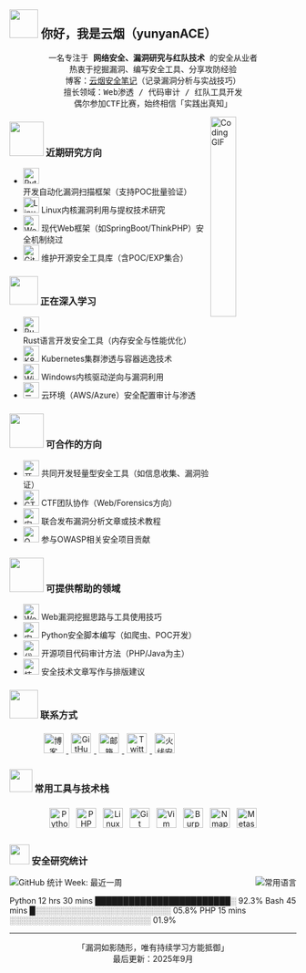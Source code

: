 ## <img src="https://raw.githubusercontent.com/alexnaiman/alexnaiman/master/resources/welcomeglitch.gif" width="50px" /> 你好，我是云烟（yunyanACE）

<p align="center">
  <samp>
    一名专注于 <strong>网络安全、漏洞研究与红队技术</strong> 的安全从业者  
  <br/> 热衷于挖掘漏洞、编写安全工具、分享攻防经验  
    <br/> 博客：<a href="https://www.yunyanck.cn" target="_blank">云烟安全笔记</a>（记录漏洞分析与实战技巧）  
    <br/> 擅长领域：Web渗透 / 代码审计 / 红队工具开发  
    <br/> 偶尔参加CTF比赛，始终相信「实践出真知」
  </samp>
</p>

<img src="https://media.tenor.com/images/df8c44a1d20ab367fdcb21880985fd33/tenor.gif" align="right" width="30%" alt="Coding GIF"/>

### <img src="https://raw.githubusercontent.com/alexnaiman/alexnaiman/master/resources/PusheenCompute.gif" width="60px" /> 近期研究方向

- <img src="https://cdn.simpleicons.org/python/3776AB" height="28px" alt="Python"/> 开发自动化漏洞扫描框架（支持POC批量验证）
- <img src="https://cdn.simpleicons.org/linux/FCC624" height="28px" alt="Linux"/> Linux内核漏洞利用与提权技术研究
- <img src="https://cdn.simpleicons.org/google/4285F4" height="28px" alt="Web安全"/> 现代Web框架（如SpringBoot/ThinkPHP）安全机制绕过
- <img src="https://cdn.simpleicons.org/github/181717" height="28px" alt="GitHub"/> 维护开源安全工具库（含POC/EXP集合）

### <img src="https://raw.githubusercontent.com/alexnaiman/alexnaiman/master/resources/Confused_Dog.gif" height="50px" /> 正在深入学习

- <img src="https://cdn.simpleicons.org/rust/000000" height="28px" alt="Rust"/> Rust语言开发安全工具（内存安全与性能优化）
- <img src="https://cdn.simpleicons.org/kubernetes/326CE5" height="28px" alt="K8s安全"/> Kubernetes集群渗透与容器逃逸技术
- <img src="https://cdn.simpleicons.org/windows/0078D6" height="28px" alt="Windows安全"/> Windows内核驱动逆向与漏洞利用
- <img src="https://cdn.simpleicons.org/aws/FF9900" height="28px" alt="云安全"/> 云环境（AWS/Azure）安全配置审计与渗透

### <img src="https://raw.githubusercontent.com/alexnaiman/alexnaiman/master/resources/pug_dance.gif" width="60px" /> 可合作的方向

- <img src="https://cdn.simpleicons.org/opensourceinitiative/F05032" height="28px" alt="开源安全工具"/> 共同开发轻量型安全工具（如信息收集、漏洞验证）
- <img src="https://cdn.simpleicons.org/ctf/00599C" height="28px" alt="CTF团队"/> CTF团队协作（Web/Forensics方向）
- <img src="https://cdn.simpleicons.org/blogger/F78B00" height="28px" alt="安全分享"/> 联合发布漏洞分析文章或技术教程
- <img src="https://cdn.simpleicons.org/owasp/EF3B2C" height="28px" alt="OWASP项目"/> 参与OWASP相关安全项目贡献

### <img src="https://raw.githubusercontent.com/alexnaiman/alexnaiman/master/resources/cool_duck.gif" width="60px" /> 可提供帮助的领域

- <img src="https://cdn.simpleicons.org/websecurity/0066CC" height="28px" alt="Web渗透"/> Web漏洞挖掘思路与工具使用技巧
- <img src="https://cdn.simpleicons.org/python/3776AB" height="28px" alt="安全脚本"/> Python安全脚本编写（如爬虫、POC开发）
- <img src="https://cdn.simpleicons.org/git/F05032" height="28px" alt="代码审计"/> 开源项目代码审计方法（PHP/Java为主）
- <img src="https://cdn.simpleicons.org/markdown/000000" height="28px" alt="技术写作"/> 安全技术文章写作与排版建议

### <img src="https://raw.githubusercontent.com/alexnaiman/alexnaiman/master/resources/bongocat.gif" width="50px" /> 联系方式

<p align="center">
  <a href="https://www.yunyanck.cn" target="_blank" title="个人博客">
    <img src="https://raw.githubusercontent.com/alexnaiman/alexnaiman/master/resources/blogger.png" height="35px" style="margin: 5px;" alt="博客"/>
  </a>
  <a href="https://github.com/yunyanACE" target="_blank" title="GitHub">
    <img src="https://raw.githubusercontent.com/alexnaiman/alexnaiman/master/resources/github.svg" height="35px" style="margin: 5px;" alt="GitHub"/>
  </a>
  <a href="mailto:your-email@example.com" target="_blank" title="邮箱">
    <img src="https://raw.githubusercontent.com/alexnaiman/alexnaiman/master/resources/gmail.png" height="35px" style="margin: 5px;" alt="邮箱"/>
  </a>
  <a href="https://twitter.com/your-handle" target="_blank" title="Twitter">
    <img src="https://raw.githubusercontent.com/alexnaiman/alexnaiman/master/resources/twitter.svg" height="35px" style="margin: 5px;" alt="Twitter"/>
  </a>
  <a href="https://zone.huoxian.cn/user/your-id" target="_blank" title="火线安全区">
    <img src="https://picsum.photos/id/20/35/35" height="35px" style="margin: 5px;" alt="火线安全区"/>
  </a>
</p>

### <img src="https://raw.githubusercontent.com/alexnaiman/alexnaiman/master/resources/pickaxe.png" width="40px" /> 常用工具与技术栈

<p align="center">
  <img src="https://raw.githubusercontent.com/alexnaiman/alexnaiman/master/resources/dev/python.svg" height="35px" style="margin: 6px 4px" alt="Python"/>
  <img src="https://raw.githubusercontent.com/alexnaiman/alexnaiman/master/resources/dev/php.svg" height="35px" style="margin: 6px 4px" alt="PHP"/>
  <img src="https://raw.githubusercontent.com/alexnaiman/alexnaiman/master/resources/dev/linux.svg" height="35px" style="margin: 6px 4px" alt="Linux"/>
  <img src="https://raw.githubusercontent.com/alexnaiman/alexnaiman/master/resources/dev/git.svg" height="35px" style="margin: 6px 4px" alt="Git"/>
  <img src="https://raw.githubusercontent.com/alexnaiman/alexnaiman/master/resources/dev/vim.svg" height="35px" style="margin: 6px 4px" alt="Vim"/>
  <img src="https://picsum.photos/id/239/35/35" height="35px" style="margin: 6px 4px" alt="Burp Suite"/>
  <img src="https://picsum.photos/id/240/35/35" height="35px" style="margin: 6px 4px" alt="Nmap"/>
  <img src="https://picsum.photos/id/241/35/35" height="35px" style="margin: 6px 4px" alt="Metasploit"/>
</p>

### <img src="https://raw.githubusercontent.com/alexnaiman/alexnaiman/master/resources/stats.png" width="35px" /> 安全研究统计

<!-- 代码提交统计 -->
<p align="left">
  <img align="left" src="https://github-readme-stats.vercel.app/api?username=yunyanACE&theme=tokyonight&show_icons=true&count_private=true" alt="GitHub 统计"/>
</p>

<!-- 语言使用统计 -->
<p align="right">
  <img align="right" src="https://github-readme-stats.vercel.app/api/top-langs/?username=yunyanACE&theme=tokyonight&layout=compact&count_private=true&hide=html,css" alt="常用语言"/>
</p>

<!-- 近期安全研究时间分布（WakaTime） -->
<!--START_SECTION:waka-->Week: 最近一周

Python       12 hrs 30 mins  ████████████████████████░   92.3%
Bash         45 mins         █░░░░░░░░░░░░░░░░░░░░░░░░   05.8%
PHP          15 mins         ░░░░░░░░░░░░░░░░░░░░░░░░░   01.9%<!--END_SECTION:waka-->

---

<p align="center">
  <samp>「漏洞如影随形，唯有持续学习方能抵御」</samp>  
  <br/> 最后更新：2025年9月
</p>

